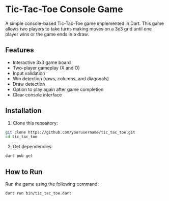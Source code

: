 # Tic-Tac-Toe Console Game

A simple console-based Tic-Tac-Toe game implemented in Dart. This game allows two players to take turns making moves on a 3x3 grid until one player wins or the game ends in a draw.

## Features

- Interactive 3x3 game board
- Two-player gameplay (X and O)
- Input validation
- Win detection (rows, columns, and diagonals)
- Draw detection
- Option to play again after game completion
- Clear console interface



## Installation

1. Clone this repository:
```bash
git clone https://github.com/yourusername/tic_tac_toe.git
cd tic_tac_toe
```

2. Get dependencies:
```bash
dart pub get
```

## How to Run

Run the game using the following command:
```bash
dart run bin/tic_tac_toe.dart
```